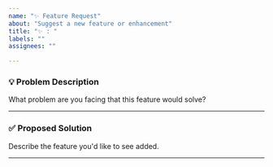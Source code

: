 ```yaml
---
name: "✨ Feature Request"
about: "Suggest a new feature or enhancement"
title: "✨ : "
labels: ""
assignees: ""

---
```




### 💡 Problem Description  
What problem are you facing that this feature would solve?

---

### ✅ Proposed Solution  
Describe the feature you'd like to see added.

---

